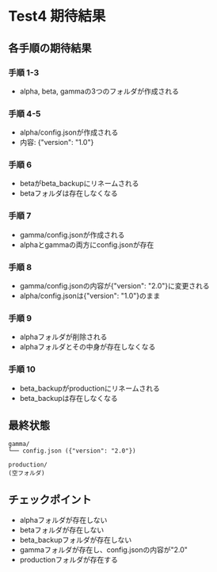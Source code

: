 # Test4 期待結果

## 各手順の期待結果

### 手順 1-3
- alpha, beta, gammaの3つのフォルダが作成される

### 手順 4-5
- alpha/config.jsonが作成される
- 内容: {"version": "1.0"}

### 手順 6
- betaがbeta_backupにリネームされる
- betaフォルダは存在しなくなる

### 手順 7
- gamma/config.jsonが作成される
- alphaとgammaの両方にconfig.jsonが存在

### 手順 8
- gamma/config.jsonの内容が{"version": "2.0"}に変更される
- alpha/config.jsonは{"version": "1.0"}のまま

### 手順 9
- alphaフォルダが削除される
- alphaフォルダとその中身が存在しなくなる

### 手順 10
- beta_backupがproductionにリネームされる
- beta_backupは存在しなくなる

## 最終状態

```
gamma/
└── config.json ({"version": "2.0"})

production/
(空フォルダ)
```

## チェックポイント
- alphaフォルダが存在しない
- betaフォルダが存在しない
- beta_backupフォルダが存在しない
- gammaフォルダが存在し、config.jsonの内容が"2.0"
- productionフォルダが存在する